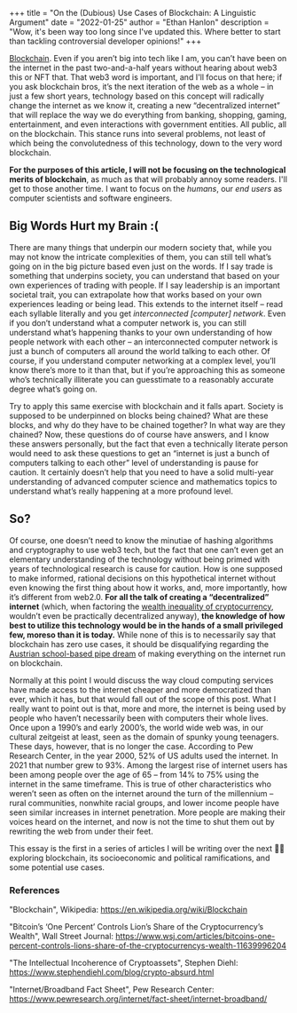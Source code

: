 +++
title = "On the (Dubious) Use Cases of Blockchain: A Linguistic Argument"
date = "2022-01-25"
author = "Ethan Hanlon"
description = "Wow, it's been way too long since I've updated this. Where better to start than tackling controversial developer opinions!"
+++

[Blockchain](https://en.wikipedia.org/wiki/Blockchain). Even if you aren’t big into tech like I am, you can’t have been on the internet in the past two-and-a-half years without hearing about web3 this or NFT that. That web3 word is important, and I'll focus on that here; if you ask blockchain bros, it’s the next iteration of the web as a whole – in just a few short years, technology based on this concept will radically change the internet as we know it, creating a new “decentralized internet” that will replace the way we do everything from banking, shopping, gaming, entertainment, and even interactions with government entities. All public, all on the blockchain. This stance runs into several problems, not least of which being the convolutedness of this technology, down to the very word blockchain.

**For the purposes of this article, I will not be focusing on the technological merits of blockchain**, as much as that will probably annoy some readers. I'll get to those another time. I want to focus on the *humans*, our *end users* as computer scientists and software engineers.

## Big Words Hurt my Brain :(

There are many things that underpin our modern society that, while you may not know the intricate complexities of them, you can still tell what’s going on in the big picture based even just on the words. If I say trade is something that underpins society, you can understand that based on your own experiences of trading with people. If I say leadership is an important societal trait, you can extrapolate how that works based on your own experiences leading or being lead. This extends to the internet itself – read each syllable literally and you get *interconnected [computer] network*. Even if you don’t understand what a computer network is, you can still understand what’s happening thanks to your own understanding of how people network with each other – an interconnected computer network is just a bunch of computers all around the world talking to each other. Of course, if you understand computer networking at a complex level, you’ll know there’s more to it than that, but if you’re approaching this as someone who’s technically illiterate you can guesstimate to a reasonably accurate degree what’s going on.

Try to apply this same exercise with blockchain and it falls apart. Society is supposed to be underpinned on blocks being chained? What are these blocks, and why do they have to be chained together? In what way are they chained? Now, these questions do of course have answers, and I know these answers personally, but the fact that even a technically literate person would need to ask these questions to get an “internet is just a bunch of computers talking to each other” level of understanding is pause for caution. It certainly doesn’t help that you need to have a solid multi-year understanding of advanced computer science and mathematics topics to understand what’s really happening at a more profound level.

## So?

Of course, one doesn’t need to know the minutiae of hashing algorithms and cryptography to use web3 tech, but the fact that one can’t even get an elementary understanding of the technology without being primed with years of technological research is cause for caution. How is one supposed to make informed, rational decisions on this hypothetical internet without even knowing the first thing about how it works, and, more importantly, how it’s different from web2.0. **For all the talk of creating a “decentralized” internet** (which, when factoring the [wealth inequality of cryptocurrency](https://www.wsj.com/articles/bitcoins-one-percent-controls-lions-share-of-the-cryptocurrencys-wealth-11639996204), wouldn’t even be practically decentralized anyway), **the knowledge of how best to utilize this technology would be in the hands of a small privileged few, moreso than it is today.** While none of this is to necessarily say that blockchain has zero use cases, it should be disqualifying regarding the [Austrian school-based pipe dream](https://www.stephendiehl.com/blog/crypto-absurd.html) of making everything on the internet run on blockchain.

Normally at this point I would discuss the way cloud computing services have made access to the internet cheaper and more democratized than ever, which it has, but that would fall out of the scope of this post. What I really want to point out is that, more and more, the internet is being used by people who haven’t necessarily been with computers their whole lives. Once upon a 1990’s and early 2000’s, the world wide web was, in our cultural zeitgeist at least, seen as the domain of spunky young teenagers. These days, however, that is no longer the case. According to Pew Research Center, in the year 2000, 52% of US adults used the internet. In 2021 that number grew to 93%. Among the largest rise of internet users has been among people over the age of 65 – from 14% to 75% using the internet in the same timeframe. This is true of other characteristics who weren’t seen as often on the internet around the turn of the millennium – rural communities, nonwhite racial groups, and lower income people have seen similar increases in internet penetration. More people are making their voices heard on the internet, and now is not the time to shut them out by rewriting the web from under their feet.

This essay is the first in a series of articles I will be writing over the next 🤷🤷 exploring blockchain, its socioeconomic and political ramifications, and some potential use cases.


### References

"Blockchain", Wikipedia: https://en.wikipedia.org/wiki/Blockchain

"Bitcoin’s ‘One Percent’ Controls Lion’s Share of the Cryptocurrency’s Wealth", Wall Street Journal: https://www.wsj.com/articles/bitcoins-one-percent-controls-lions-share-of-the-cryptocurrencys-wealth-11639996204

"The Intellectual Incoherence of Cryptoassets", Stephen Diehl: https://www.stephendiehl.com/blog/crypto-absurd.html

"Internet/Broadband Fact Sheet", Pew Research Center: https://www.pewresearch.org/internet/fact-sheet/internet-broadband/

